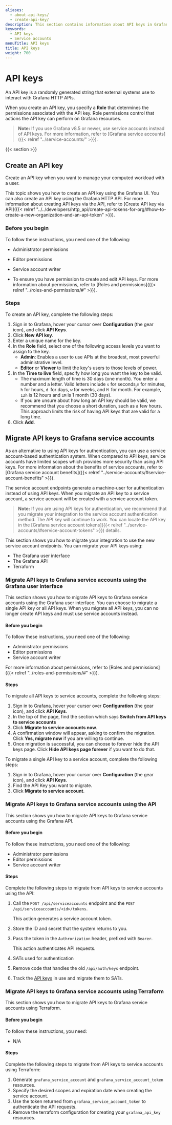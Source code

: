 ```yaml
---
aliases:
  - about-api-keys/
  - create-api-key/
description: This section contains information about API keys in Grafana
keywords:
  - API keys
  - Service accounts
menuTitle: API keys
title: API keys
weight: 700
---
```


# API keys

An API key is a randomly generated string that external systems use to interact with Grafana HTTP APIs.

When you create an API key, you specify a **Role** that determines the permissions associated with the API key. Role permissions control that actions the API key can perform on Grafana resources.

> **Note:** If you use Grafana v8.5 or newer, use service accounts instead of API keys. For more information, refer to [Grafana service accounts]({{< relref "../service-accounts/" >}}).

{{< section >}}

## Create an API key

Create an API key when you want to manage your computed workload with a user.

This topic shows you how to create an API key using the Grafana UI. You can also create an API key using the Grafana HTTP API. For more information about creating API keys via the API, refer to [Create API key via API]({{< relref "../../developers/http_api/create-api-tokens-for-org/#how-to-create-a-new-organization-and-an-api-token" >}}).

### Before you begin

To follow these instructions, you need one of the following:

- Administrator permissions
- Editor permissions
- Service account writer

- To ensure you have permission to create and edit API keys. For more information about permissions, refer to [Roles and permissions]({{< relref "../roles-and-permissions/#" >}}).

### Steps

To create an API key, complete the following steps:

1. Sign in to Grafana, hover your cursor over **Configuration** (the gear icon), and click **API Keys**.
1. Click **New API key**.
1. Enter a unique name for the key.
1. In the **Role** field, select one of the following access levels you want to assign to the key.
   - **Admin**: Enables a user to use APIs at the broadest, most powerful administrative level.
   - **Editor** or **Viewer** to limit the key's users to those levels of power.
1. In the **Time to live** field, specify how long you want the key to be valid.
   - The maximum length of time is 30 days (one month). You enter a number and a letter. Valid letters include `s` for seconds,`m` for minutes, `h` for hours, `d `for days, `w` for weeks, and `M `for month. For example, `12h` is 12 hours and `1M` is 1 month (30 days).
   - If you are unsure about how long an API key should be valid, we recommend that you choose a short duration, such as a few hours. This approach limits the risk of having API keys that are valid for a long time.
1. Click **Add**.

## Migrate API keys to Grafana service accounts

As an alternative to using API keys for authentication, you can use a service account-based authentication system. When compared to API keys, service accounts have limited scopes which provides more security than using API keys. For more information about the benefits of service accounts, refer to [Grafana service account benefits]({{< relref "../service-accounts/#service-account-benefits" >}}).

The service account endpoints generate a machine-user for authentication instead of using API keys. When you migrate an API key to a service account, a service account will be created with a service account token.

> **Note:** If you are using API keys for authentication, we recommend that you migrate your integration to the service account authentication method. The API key will continue to work. You can locate the API key in the [Grafana service account tokens]({{< relref "../service-accounts/#service-account-tokens" >}}) details.

This section shows you how to migrate your integration to use the new service account endpoints. You can migrate your API keys using:

- The Grafana user interface
- The Grafana API
- Terraform

### Migrate API keys to Grafana service accounts using the Grafana user interface

This section shows you how to migrate API keys to Grafana service accounts using the Grafana user interface. You can choose to migrate a single API key or all API keys. When you migrate all API keys, you can no longer create API keys and must use service accounts instead.

#### Before you begin

To follow these instructions, you need one of the following:

- Administrator permissions
- Editor permissions
- Service account writer

For more information about permissions, refer to [Roles and permissions]({{< relref "../roles-and-permissions/#" >}}).

#### Steps

To migrate all API keys to service accounts, complete the following steps:

1. Sign in to Grafana, hover your cursor over **Configuration** (the gear icon), and click **API Keys**.
1. In the top of the page, find the section which says **Switch from API keys to service accounts**
1. Click **Migrate to service accounts now**.
1. A confirmation window will appear, asking to confirm the migration. Click **Yes, migrate now** if you are willing to continue.
1. Once migration is successful, you can choose to forever hide the API keys page. Click **Hide API keys page forever** if you want to do that.

To migrate a single API key to a service account, complete the following steps:

1. Sign in to Grafana, hover your cursor over **Configuration** (the gear icon), and click **API Keys**.
1. Find the API Key you want to migrate.
1. Click **Migrate to service account**.

### Migrate API keys to Grafana service accounts using the API

This section shows you how to migrate API keys to Grafana service accounts using the Grafana API.

#### Before you begin

To follow these instructions, you need one of the following:

- Administrator permissions
- Editor permissions
- Service account writer

#### Steps

Complete the following steps to migrate from API keys to service accounts using the API:

1. Call the `POST /api/serviceaccounts` endpoint and the `POST /api/serviceaccounts/<id>/tokens`.

   This action generates a service account token.

1. Store the ID and secret that the system returns to you.
1. Pass the token in the `Authrorization` header, prefixed with `Bearer`.

   This action authenticates API requests.

1. SATs used for authentication
1. Remove code that handles the old `/api/auth/keys` endpoint.
1. Track the [API keys](http://localhost:3000/org/apikeys) in use and migrate them to SATs.

### Migrate API keys to Grafana service accounts using Terraform

This section shows you how to migrate API keys to Grafana service accounts using Terraform.

#### Before you begin

To follow these instructions, you need:

- N/A

#### Steps

Complete the following steps to migrate from API keys to service accounts using Terraform:

1. Generate `grafana_service_account` and `grafana_service_account_token` resources.
1. Specify the desired scopes and expiration date when creating the service account.
1. Use the token returned from `grafana_service_account_token` to authenticate the API requests.
1. Remove the terraform configuration for creating your `grafana_api_key` resources.
